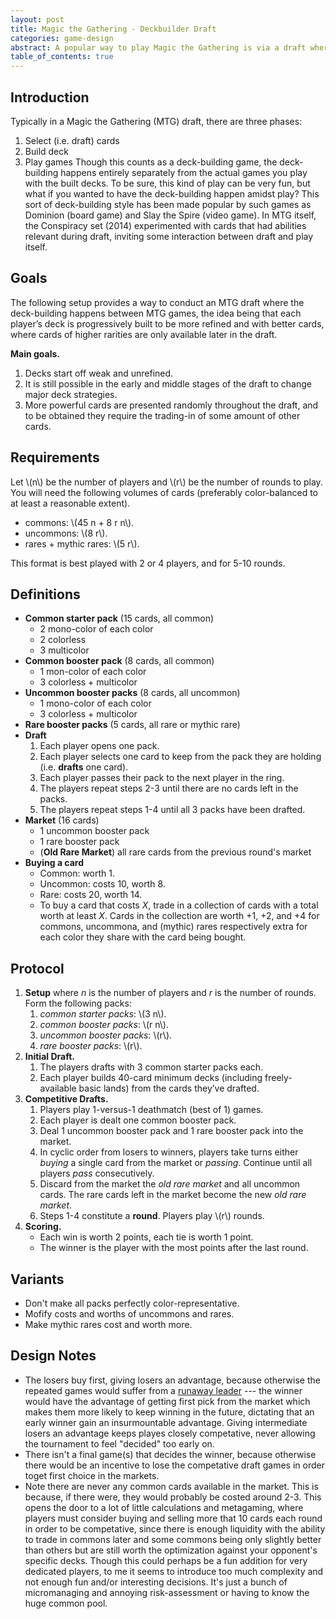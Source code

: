 ```yaml
---
layout: post
title: Magic the Gathering - Deckbuilder Draft
categories: game-design
abstract: A popular way to play Magic the Gathering is via a draft where players select cards to build decks, then compete in a small tournament with those decks. This article presents a modification of the typical draft format that incorporates deckbuilding from randomized markets between the tournament games, so that decks get progressively stronger and more specialized in a fair way throughout the tournament.
table_of_contents: true
---
```


## Introduction

Typically in a Magic the Gathering (MTG) draft, there are three phases:
1. Select (i.e. draft) cards
2. Build deck
3. Play games
Though this counts as a deck-building game, the deck-building happens entirely separately from the actual games you play with the built decks. To be sure, this kind of play can be very fun, but what if you wanted to have the deck-building happen amidst play? This sort of deck-building style has been made popular by such games as Dominion (board game) and Slay the Spire (video game). In MTG itself, the Conspiracy set (2014) experimented with cards that had abilities relevant during draft, inviting some interaction between draft and play itself.


## Goals

The following setup provides a way to conduct an MTG draft where the deck-building happens between MTG games, the idea being that each player’s deck is progressively built to be more refined and with better cards, where cards of higher rarities are only available later in the draft.

**Main goals.**
1. Decks start off weak and unrefined.
2. It is still possible in the early and middle stages of the draft to change major deck strategies.
3. More powerful cards are presented randomly throughout the draft, and to be obtained they require the trading-in of some amount of other cards.


## Requirements

Let \\(n\\) be the number of players and \\(r\\) be the number of rounds to play.
You will need the following volumes of cards (preferably color-balanced to at least a reasonable extent).
- commons: \\(45 n + 8 r n\\).
- uncommons: \\(8 r\\).
- rares + mythic rares: \\(5 r\\).

This format is best played with 2 or 4 players, and for 5-10 rounds.



## Definitions

- **Common starter pack** (15 cards, all common)
	- 2 mono-color of each color
	- 2 colorless
	- 3 multicolor
- **Common booster pack** (8 cards, all common)
	- 1 mon-color of each color
	- 3 colorless + multicolor
- **Uncommon booster packs** (8 cards, all uncommon)
	- 1 mono-color of each color
	- 3 colorless + multicolor
- **Rare booster packs** (5 cards, all rare or mythic rare)
- **Draft**
	1. Each player opens one pack.
	2. Each player selects one card to keep from the pack they are holding (i.e. **drafts** one card).
	3. Each player passes their pack to the next player in the ring.
	4. The players repeat steps 2-3 until there are no cards left in the packs.
	5. The players repeat steps 1-4 until all 3 packs have been drafted.
- **Market** (16 cards)
	- 1 uncommon booster pack
	- 1 rare booster pack
	- (**Old Rare Market**) all rare cards from the previous round's market
- **Buying a card**
	- Common: worth 1.
	- Uncommon: costs 10, worth 8.
	- Rare: costs 20, worth 14.
	- To buy a card that costs *X*, trade in a collection of cards with a total worth at least *X*. Cards in the collection are worth +1, +2, and +4 for commons, uncommona, and (mythic) rares respectively extra for each color they share with the card being bought.


## Protocol

1. **Setup** where *n* is the number of players and *r* is the number of rounds. Form the following packs:
   1. *common starter packs*: \\(3 n\\).
   2. *common booster packs*: \\(r n\\).
   3. *uncommon booster packs*: \\(r\\).
   4. *rare booster packs*: \\(r\\).
2. **Initial Draft.**
	1. The players drafts with 3 common starter packs each.
	2. Each player builds 40-card minimum decks (including freely-available basic lands) from the cards they’ve drafted.
3. **Competitive Drafts.**
	1. Players play 1-versus-1 deathmatch (best of 1) games.
	2. Each player is dealt one common booster pack.
	3. Deal 1 uncommon booster pack and 1 rare booster pack into the market.
	4. In cyclic order from losers to winners, players take turns either *buying* a single card from the market or _passing_. Continue until all players _pass_ consecutively.
	5. Discard from the market the _old rare market_ and all uncommon cards. The rare cards left in the market become the new _old rare market_.
	5. Steps 1-4 constitute a **round**. Players play \\(r\\) rounds.
4. **Scoring.**
	- Each win is worth 2 points, each tie is worth 1 point.
    - The winner is the player with the most points after the last round.


## Variants

- Don't make all packs perfectly color-representative.
- Mofify costs and worths of uncommons and rares.
- Make mythic rares cost and worth more.


## Design Notes

- The losers buy first, giving losers an advantage, because otherwise the repeated games would suffer from a [runaway leader](https://insideupgames.com/the-runaway-leader-problem/) --- the winner would have the advantage of getting first pick from the market which makes them more likely to keep winning in the future, dictating that an early winner gain an insurmountable advantage. Giving intermediate losers an advantage keeps playes closely competative, never allowing the tournament to feel "decided" too early on.
- There isn't a final game(s) that decides the winner, because otherwise there would be an incentive to lose the competative draft games in order toget first choice in the markets.
- Note there are never any common cards available in the market. This is because, if there were, they would probably be costed around 2-3. This opens the door to a lot of little calculations and metagaming, where players must consider buying and selling more that 10 cards each round in order to be competative, since there is enough liquidity with the ability to trade in commons later and some commons being only slightly better than others but are still worth the optimization against your opponent's specific decks. Though this could perhaps be a fun addition for very dedicated players, to me it seems to introduce too much complexity and not enough fun and/or interesting decisions. It's just a bunch of micromanaging and annoying risk-assessment or having to know the huge common pool.
